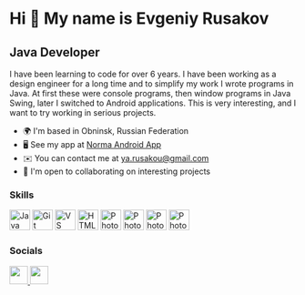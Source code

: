 Hi 👋 My name is Evgeniy Rusakov
================================

Java Developer
--------------

I have been learning to code for over 6 years. I have been working as a design engineer for a long time and to simplify my work I wrote programs in Java. At first these were console programs, then window programs in Java Swing, later I switched to Android applications. This is very interesting, and I want to try working in serious projects.

*   🌍  I'm based in Obninsk, Russian Federation
*   🖥️  See my app at [Norma Android App](https://play.google.com/store/apps/details?id=by.rusakou.norma)
*   ✉️  You can contact me at [ya.rusakou@gmail.com](mailto:ya.rusakou@gmail.com)
*   🤝  I'm open to collaborating on interesting projects

### Skills 
<p align="left">
<a href="https://www.oracle.com/java/" target="_blank" rel="noreferrer"><img src="https://raw.githubusercontent.com/danielcranney/readme-generator/main/public/icons/skills/java-colored.svg" width="36" height="36" alt="Java" /></a>
<a href="https://git-scm.com/" target="_blank" rel="noreferrer"><img src="https://raw.githubusercontent.com/danielcranney/readme-generator/main/public/icons/skills/git-colored.svg" width="36" height="36" alt="Git" /></a>
<a href="https://code.visualstudio.com/" target="_blank" rel="noreferrer"><img src="https://raw.githubusercontent.com/danielcranney/readme-generator/main/public/icons/skills/visualstudiocode.svg" width="36" height="36" alt="VS Code" /></a>
<a href="https://developer.mozilla.org/en-US/docs/Glossary/HTML5" target="_blank" rel="noreferrer"><img src="https://raw.githubusercontent.com/danielcranney/readme-generator/main/public/icons/skills/html5-colored.svg" width="36" height="36" alt="HTML5" /></a>
<a href="https://www.adobe.com/uk/products/photoshop.html" target="_blank" rel="noreferrer"><img src="https://raw.githubusercontent.com/danielcranney/readme-generator/main/public/icons/skills/photoshop-colored.svg" width="36" height="36" alt="Photoshop" /></a>
<a href="https://maven.apache.org" target="_blank" rel="noreferrer"><img src="http://rusakou.by/norma/ico/file-type-maven.svg" width="36" height="36" alt="Photoshop" /></a>
<a href="https://www.eclipse.org" target="_blank" rel="noreferrer"><img src="http://rusakou.by/norma/ico/eclipse.svg" width="36" height="36" alt="Photoshop" /></a>
<a href="https://developer.android.com" target="_blank" rel="noreferrer"><img src="http://rusakou.by/norma/ico/android-studio-icon.svg" width="36" height="36" alt="Photoshop" /></a></p>

### Socials
                  
<p align="left"> <a href="https://www.github.com/YauheniRusakou" target="_blank" rel="noreferrer"> <picture> <source media="(prefers-color-scheme: dark)" srcset="https://raw.githubusercontent.com/danielcranney/readme-generator/main/public/icons/socials/github-dark.svg" /> <source media="(prefers-color-scheme: light)" srcset="https://raw.githubusercontent.com/danielcranney/readme-generator/main/public/icons/socials/github.svg" /> <img src="https://raw.githubusercontent.com/danielcranney/readme-generator/main/public/icons/socials/github.svg" width="32" height="32" /> </picture> </a>
<a href="https://www.linkedin.com/in/yauheni-rusakou" target="_blank" rel="noreferrer"> <picture> <source media="(prefers-color-scheme: dark)" srcset="https://raw.githubusercontent.com/danielcranney/readme-generator/main/public/icons/socials/linkedin-dark.svg" /> <source media="(prefers-color-scheme: light)" srcset="https://raw.githubusercontent.com/danielcranney/readme-generator/main/public/icons/socials/linkedin.svg" /> <img src="https://raw.githubusercontent.com/danielcranney/readme-generator/main/public/icons/socials/linkedin.svg" width="32" height="32" /> </picture> </a></p>
